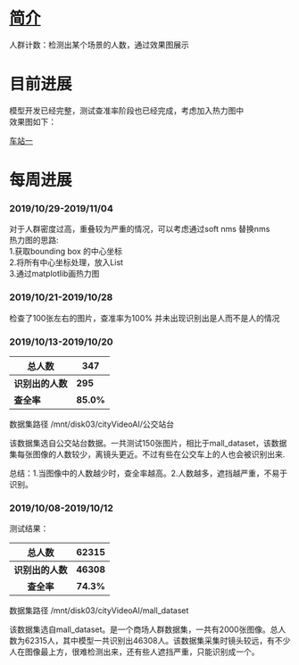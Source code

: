# [简介]()

人群计数：检测出某个场景的人数，通过效果图展示

# 目前进展

模型开发已经完整，测试查准率阶段也已经完成，考虑加入热力图中   
效果图如下：

[车站一](https://github.com/guomxin/city-video-analysis/blob/master/R%26D/images/station1.jpg)

# 每周进展

### 2019/10/29-2019/11/04  

对于人群密度过高，重叠较为严重的情况，可以考虑通过soft nms 替换nms   
热力图的思路:   
  1.获取bounding box 的中心坐标   
  2.将所有中心坐标处理，放入List   
  3.通过matplotlib画热力图   

### 2019/10/21-2019/10/28

检查了100张左右的图片，查准率为100% 并未出现识别出是人而不是人的情况  

### 2019/10/13-2019/10/20

| 总人数           | 347       |
| ---------------- | --------- |
| **识别出的人数** | **295**   |
| **查全率**       | **85.0%** |

数据集路径 /mnt/disk03/cityVideoAI/公交站台

该数据集选自公交站台数据。一共测试150张图片，相比于mall_dataset，该数据集每张图像的人数较少，离镜头更近。不过有些在公交车上的人也会被识别出来.

总结：1.当图像中的人数越少时，查全率越高。2.人数越多，遮挡越严重，不易于识别。

### 2019/10/08-2019/10/12

测试结果：

|      总人数      |   62315   |
| :--------------: | :-------: |
| **识别出的人数** | **46308** |
|    **查全率**    | **74.3%** |

数据集路径 /mnt/disk03/cityVideoAI/mall_dataset

该数据集选自mall_dataset。是一个商场人群数据集，一共有2000张图像。总人数为62315人，其中模型一共识别出46308人。该数据集采集时镜头较远，有不少人在图像最上方，很难检测出来，还有些人遮挡严重，只能识别成一个。  


